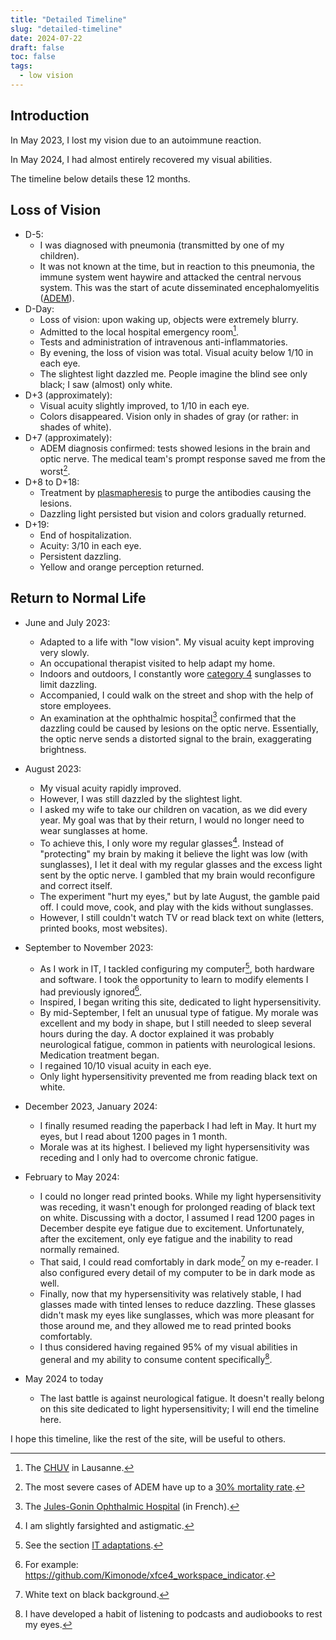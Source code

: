 ```yaml
---
title: "Detailed Timeline"
slug: "detailed-timeline"
date: 2024-07-22
draft: false
toc: false
tags:
  - low vision
---
```


## Introduction
In May 2023, I lost my vision due to an autoimmune reaction.

In May 2024, I had almost entirely recovered my visual abilities.

The timeline below details these 12 months.

## Loss of Vision
- D-5:
    - I was diagnosed with pneumonia (transmitted by one of my children).
    - It was not known at the time, but in reaction to this pneumonia, the immune system went haywire and attacked the central nervous system. This was the start of acute disseminated encephalomyelitis ([ADEM](https://en.wikipedia.org/wiki/Acute_disseminated_encephalomyelitis)).
- D-Day: 
    - Loss of vision: upon waking up, objects were extremely blurry.
    - Admitted to the local hospital emergency room[^0].
    - Tests and administration of intravenous anti-inflammatories.
    - By evening, the loss of vision was total. Visual acuity below 1/10 in each eye.
    - The slightest light dazzled me. People imagine the blind see only black; I saw (almost) only white.
- D+3 (approximately): 
    - Visual acuity slightly improved, to 1/10 in each eye.
    - Colors disappeared. Vision only in shades of gray (or rather: in shades of white).
- D+7 (approximately):
    - ADEM diagnosis confirmed: tests showed lesions in the brain and optic nerve. The medical team's prompt response saved me from the worst[^1].
- D+8 to D+18:
    - Treatment by [plasmapheresis](https://en.wikipedia.org/wiki/Plasmapheresis) to purge the antibodies causing the lesions.
    - Dazzling light persisted but vision and colors gradually returned.
- D+19:
    - End of hospitalization.
    - Acuity: 3/10 in each eye.
    - Persistent dazzling.
    - Yellow and orange perception returned.

## Return to Normal Life
- June and July 2023:
    - Adapted to a life with "low vision". My visual acuity kept improving very slowly.
    - An occupational therapist visited to help adapt my home.
    - Indoors and outdoors, I constantly wore [category 4](../adaptation/sunglasses/#category-4) sunglasses to limit dazzling.
    - Accompanied, I could walk on the street and shop with the help of store employees.
    - An examination at the ophthalmic hospital[^2] confirmed that the dazzling could be caused by lesions on the optic nerve. Essentially, the optic nerve sends a distorted signal to the brain, exaggerating brightness.

- August 2023:
    - My visual acuity rapidly improved.
    - However, I was still dazzled by the slightest light.
    - I asked my wife to take our children on vacation, as we did every year. My goal was that by their return, I would no longer need to wear sunglasses at home.
    - To achieve this, I only wore my regular glasses[^3]. Instead of "protecting" my brain by making it believe the light was low (with sunglasses), I let it deal with my regular glasses and the excess light sent by the optic nerve. I gambled that my brain would reconfigure and correct itself.
    - The experiment "hurt my eyes," but by late August, the gamble paid off. I could move, cook, and play with the kids without sunglasses.
    - However, I still couldn't watch TV or read black text on white (letters, printed books, most websites).

- September to November 2023:
    - As I work in IT, I tackled configuring my computer[^4], both hardware and software. I took the opportunity to learn to modify elements I had previously ignored[^5].
    - Inspired, I began writing this site, dedicated to light hypersensitivity.
    - By mid-September, I felt an unusual type of fatigue. My morale was excellent and my body in shape, but I still needed to sleep several hours during the day. A doctor explained it was probably neurological fatigue, common in patients with neurological lesions. Medication treatment began.
    - I regained 10/10 visual acuity in each eye.
    - Only light hypersensitivity prevented me from reading black text on white.

- December 2023, January 2024:
    - I finally resumed reading the paperback I had left in May. It hurt my eyes, but I read about 1200 pages in 1 month.
    - Morale was at its highest. I believed my light hypersensitivity was receding and I only had to overcome chronic fatigue.

- February to May 2024:
    - I could no longer read printed books. While my light hypersensitivity was receding, it wasn't enough for prolonged reading of black text on white. Discussing with a doctor, I assumed I read 1200 pages in December despite eye fatigue due to excitement. Unfortunately, after the excitement, only eye fatigue and the inability to read normally remained.
    - That said, I could read comfortably in dark mode[^6] on my e-reader. I also configured every detail of my computer to be in dark mode as well.
    - Finally, now that my hypersensitivity was relatively stable, I had glasses made with tinted lenses to reduce dazzling. These glasses didn't mask my eyes like sunglasses, which was more pleasant for those around me, and they allowed me to read printed books comfortably.
    - I thus considered having regained 95% of my visual abilities in general and my ability to consume content specifically[^7].

- May 2024 to today
    - The last battle is against neurological fatigue. It doesn't really belong on this site dedicated to light hypersensitivity; I will end the timeline here.

I hope this timeline, like the rest of the site, will be useful to others.


[^0]: The [CHUV](https://en.wikipedia.org/wiki/Lausanne_University_Hospital) in Lausanne.
[^1]: The most severe cases of ADEM have up to a [30% mortality rate](https://www.ncbi.nlm.nih.gov/books/NBK430934/#_article-20607_s11_).
[^2]: The [Jules-Gonin Ophthalmic Hospital](https://www.ophtalmique.ch/) (in French).
[^3]: I am slightly farsighted and astigmatic.
[^4]: See the section [IT adaptations](../adaptation/#computer).
[^5]: For example: https://github.com/Kimonode/xfce4_workspace_indicator.
[^6]: White text on black background.
[^7]: I have developed a habit of listening to podcasts and audiobooks to rest my eyes.
